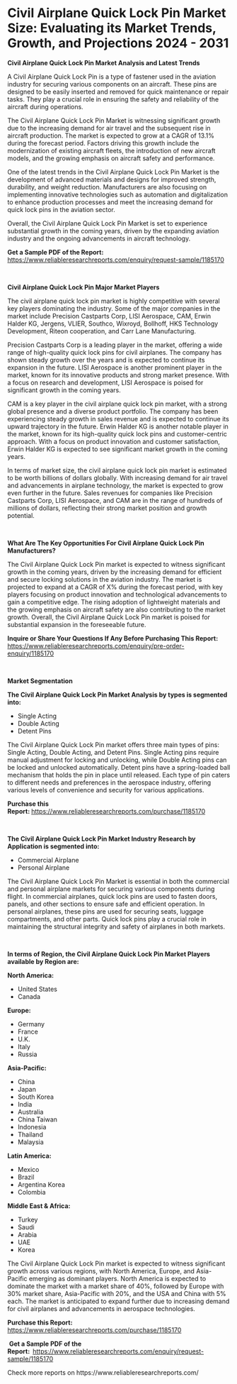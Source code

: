 <p><h1>Civil Airplane Quick Lock Pin Market Size: Evaluating its Market Trends, Growth, and Projections 2024 - 2031</h1></p><p><strong>Civil Airplane Quick Lock Pin Market Analysis and Latest Trends</strong></p>
<p><p>A Civil Airplane Quick Lock Pin is a type of fastener used in the aviation industry for securing various components on an aircraft. These pins are designed to be easily inserted and removed for quick maintenance or repair tasks. They play a crucial role in ensuring the safety and reliability of the aircraft during operations.</p><p>The Civil Airplane Quick Lock Pin Market is witnessing significant growth due to the increasing demand for air travel and the subsequent rise in aircraft production. The market is expected to grow at a CAGR of 13.1% during the forecast period. Factors driving this growth include the modernization of existing aircraft fleets, the introduction of new aircraft models, and the growing emphasis on aircraft safety and performance.</p><p>One of the latest trends in the Civil Airplane Quick Lock Pin Market is the development of advanced materials and designs for improved strength, durability, and weight reduction. Manufacturers are also focusing on implementing innovative technologies such as automation and digitalization to enhance production processes and meet the increasing demand for quick lock pins in the aviation sector.</p><p>Overall, the Civil Airplane Quick Lock Pin Market is set to experience substantial growth in the coming years, driven by the expanding aviation industry and the ongoing advancements in aircraft technology.</p></p>
<p><strong>Get a Sample PDF of the Report:&nbsp;</strong> <a href="https://www.reliableresearchreports.com/enquiry/request-sample/1185170">https://www.reliableresearchreports.com/enquiry/request-sample/1185170</a></p>
<p>&nbsp;</p>
<p><strong>Civil Airplane Quick Lock Pin Major Market Players</strong></p>
<p><p>The civil airplane quick lock pin market is highly competitive with several key players dominating the industry. Some of the major companies in the market include Precision Castparts Corp, LISI Aerospace, CAM, Erwin Halder KG, Jergens, VLIER, Southco, Wixroyd, Bollhoff, HKS Technology Development, Riteon cooperation, and Carr Lane Manufacturing.</p><p>Precision Castparts Corp is a leading player in the market, offering a wide range of high-quality quick lock pins for civil airplanes. The company has shown steady growth over the years and is expected to continue its expansion in the future. LISI Aerospace is another prominent player in the market, known for its innovative products and strong market presence. With a focus on research and development, LISI Aerospace is poised for significant growth in the coming years.</p><p>CAM is a key player in the civil airplane quick lock pin market, with a strong global presence and a diverse product portfolio. The company has been experiencing steady growth in sales revenue and is expected to continue its upward trajectory in the future. Erwin Halder KG is another notable player in the market, known for its high-quality quick lock pins and customer-centric approach. With a focus on product innovation and customer satisfaction, Erwin Halder KG is expected to see significant market growth in the coming years.</p><p>In terms of market size, the civil airplane quick lock pin market is estimated to be worth billions of dollars globally. With increasing demand for air travel and advancements in airplane technology, the market is expected to grow even further in the future. Sales revenues for companies like Precision Castparts Corp, LISI Aerospace, and CAM are in the range of hundreds of millions of dollars, reflecting their strong market position and growth potential.</p></p>
<p>&nbsp;</p>
<p><strong>What Are The Key Opportunities For Civil Airplane Quick Lock Pin Manufacturers?</strong></p>
<p><p>The Civil Airplane Quick Lock Pin market is expected to witness significant growth in the coming years, driven by the increasing demand for efficient and secure locking solutions in the aviation industry. The market is projected to expand at a CAGR of X% during the forecast period, with key players focusing on product innovation and technological advancements to gain a competitive edge. The rising adoption of lightweight materials and the growing emphasis on aircraft safety are also contributing to the market growth. Overall, the Civil Airplane Quick Lock Pin market is poised for substantial expansion in the foreseeable future.</p></p>
<p><strong>Inquire or Share Your Questions If Any Before Purchasing This Report:</strong> <a href="https://www.reliableresearchreports.com/enquiry/pre-order-enquiry/1185170">https://www.reliableresearchreports.com/enquiry/pre-order-enquiry/1185170</a></p>
<p>&nbsp;</p>
<p><strong>Market Segmentation</strong></p>
<p><strong>The Civil Airplane Quick Lock Pin Market Analysis by types is segmented into:</strong></p>
<p><ul><li>Single Acting</li><li>Double Acting</li><li>Detent Pins</li></ul></p>
<p><p>The Civil Airplane Quick Lock Pin market offers three main types of pins: Single Acting, Double Acting, and Detent Pins. Single Acting pins require manual adjustment for locking and unlocking, while Double Acting pins can be locked and unlocked automatically. Detent pins have a spring-loaded ball mechanism that holds the pin in place until released. Each type of pin caters to different needs and preferences in the aerospace industry, offering various levels of convenience and security for various applications.</p></p>
<p><strong>Purchase this Report:&nbsp;</strong><a href="https://www.reliableresearchreports.com/purchase/1185170">https://www.reliableresearchreports.com/purchase/1185170</a></p>
<p>&nbsp;</p>
<p><strong>The Civil Airplane Quick Lock Pin Market Industry Research by Application is segmented into:</strong></p>
<p><ul><li>Commercial Airplane</li><li>Personal Airplane</li></ul></p>
<p><p>The Civil Airplane Quick Lock Pin Market is essential in both the commercial and personal airplane markets for securing various components during flight. In commercial airplanes, quick lock pins are used to fasten doors, panels, and other sections to ensure safe and efficient operation. In personal airplanes, these pins are used for securing seats, luggage compartments, and other parts. Quick lock pins play a crucial role in maintaining the structural integrity and safety of airplanes in both markets.</p></p>
<p>&nbsp;</p>
<p><strong>In terms of Region, the Civil Airplane Quick Lock Pin Market Players available by Region are:</strong></p>
<p>
    <p> <strong> North America: </strong>
        <ul>
            <li>United States</li>
            <li>Canada</li>
        </ul>
        </p> 
    <p> <strong> Europe: </strong>
        <ul>
            <li>Germany</li>
            <li>France</li>
            <li>U.K.</li>
            <li>Italy</li>
            <li>Russia</li>
        </ul>
        </p> 
    <p> <strong> Asia-Pacific: </strong>
        <ul>
            <li>China</li>
            <li>Japan</li>
            <li>South Korea</li>
            <li>India</li>
            <li>Australia</li>
            <li>China Taiwan</li>
            <li>Indonesia</li>
            <li>Thailand</li>
            <li>Malaysia</li>
        </ul>
        </p> 
    <p> <strong> Latin America: </strong>
        <ul>
            <li>Mexico</li>
            <li>Brazil</li>
            <li>Argentina Korea</li>
            <li>Colombia</li>
        </ul>
        </p> 
    <p> <strong> Middle East & Africa: </strong>
        <ul>
            <li>Turkey</li>
            <li>Saudi</li>
            <li>Arabia</li>
            <li>UAE</li>
            <li>Korea</li>
        </ul>
    </p>
    </p>
<p><p>The Civil Airplane Quick Lock Pin market is expected to witness significant growth across various regions, with North America, Europe, and Asia-Pacific emerging as dominant players. North America is expected to dominate the market with a market share of 40%, followed by Europe with 30% market share, Asia-Pacific with 20%, and the USA and China with 5% each. The market is anticipated to expand further due to increasing demand for civil airplanes and advancements in aerospace technologies.</p></p>
<p><strong>Purchase this Report: </strong><a href="https://www.reliableresearchreports.com/purchase/1185170">https://www.reliableresearchreports.com/purchase/1185170</a></p>
<p>&nbsp;<strong>Get a Sample PDF of the Report:&nbsp;&nbsp;</strong><a href="https://www.reliableresearchreports.com/enquiry/request-sample/1185170">https://www.reliableresearchreports.com/enquiry/request-sample/1185170</a></p>
<p><strong></strong></p>
<p>Check more reports on https://www.reliableresearchreports.com/</p>